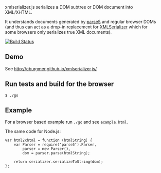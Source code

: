 xmlserializer.js serializes a DOM subtree or DOM document into XML/XHTML.

It understands documents generated by [parse5](https://github.com/inikulin/parse5) and regular browser DOMs (and thus can act as a drop-in replacement for [XMLSerializer](https://developer.mozilla.org/en/docs/XMLSerializer) which for some browsers only serializes true XML documents).

[![Build Status](https://secure.travis-ci.org/cburgmer/xmlserializer.js.png?branch=master)](http://travis-ci.org/cburgmer/xmlserializer.js)

Demo
----

See http://cburgmer.github.io/xmlserializer.js/

Run tests and build for the browser
-----------------------------------

    $ ./go

Example
-------

For a browser based example run `./go` and see `example.html`.

The same code for Node.js:

    var html2xhtml = function (htmlString) {
        var Parser = require('parse5').Parser,
            parser = new Parser(),
            dom = parser.parse(htmlString);

        return serializer.serializeToString(dom);
    };
